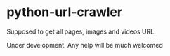 # python-url-crawler

Supposed to get all pages, images and videos URL.

Under development. Any help will be much welcomed
